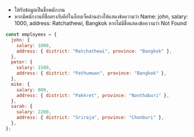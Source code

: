 - ให้รับข้อมูลเป็นชื่อพนักงาน
- หากมีพนักงานที่ชื่อตรงกับคีย์ในอ็อบเจ็คด้านล่างให้แสดงข้อความว่า Name: john, salary: 1000, address: Ratchathewi, Bangkok หากไม่มีชื่อแสดงข้อความว่า Not Found

```js
const employees = {
  john: {
    salary: 1000,
    address: { district: "Ratchathewi", province: "Bangkok" },
  },
  peter: {
    salary: 1500,
    address: { district: "Pathumwan", province: "Bangkok" },
  },
  mike: {
    salary: 800,
    address: { district: "Pakkret", province: "Nonthaburi" },
  },
  sarah: {
    salary: 2200,
    address: { district: "Sriraja", province: "Chonburi" },
  },
};
```
